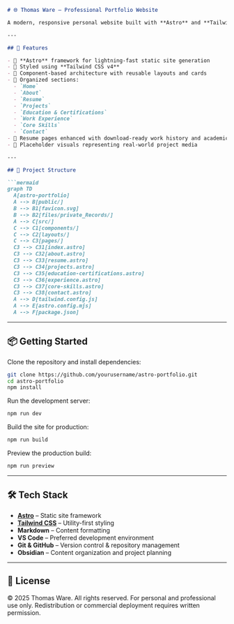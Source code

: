 ````markdown
# 🌐 Thomas Ware – Professional Portfolio Website

A modern, responsive personal website built with **Astro** and **Tailwind CSS**, designed to showcase work in **animatronics**, **automation**, **embedded systems**, and **fabrication**. The project emphasizes modular architecture, accessibility, and clean UI/UX principles suitable for a professional portfolio.

---

## 🚀 Features

- 🔧 **Astro** framework for lightning-fast static site generation
- 🎨 Styled using **Tailwind CSS v4**
- 🧩 Component-based architecture with reusable layouts and cards
- 📂 Organized sections:
  - `Home`
  - `About`
  - `Resume`
  - `Projects`
  - `Education & Certifications`
  - `Work Experience`
  - `Core Skills`
  - `Contact`
- 📄 Resume pages enhanced with download-ready work history and academic records
- 📸 Placeholder visuals representing real-world project media

---

## 📁 Project Structure

```mermaid
graph TD
  A[astro-portfolio]
  A --> B[public/]
  B --> B1[favicon.svg]
  B --> B2[files/private_Records/]
  A --> C[src/]
  C --> C1[components/]
  C --> C2[layouts/]
  C --> C3[pages/]
  C3 --> C31[index.astro]
  C3 --> C32[about.astro]
  C3 --> C33[resume.astro]
  C3 --> C34[projects.astro]
  C3 --> C35[education-certifications.astro]
  C3 --> C36[experience.astro]
  C3 --> C37[core-skills.astro]
  C3 --> C38[contact.astro]
  A --> D[tailwind.config.js]
  A --> E[astro.config.mjs]
  A --> F[package.json]
````

---

## 📦 Getting Started

Clone the repository and install dependencies:

```bash
git clone https://github.com/yourusername/astro-portfolio.git
cd astro-portfolio
npm install
```

Run the development server:

```bash
npm run dev
```

Build the site for production:

```bash
npm run build
```

Preview the production build:

```bash
npm run preview
```

---

## 🛠 Tech Stack

* **[Astro](https://astro.build/)** – Static site framework
* **[Tailwind CSS](https://tailwindcss.com/)** – Utility-first styling
* **Markdown** – Content formatting
* **VS Code** – Preferred development environment
* **Git & GitHub** – Version control & repository management
* **Obsidian** – Content organization and project planning

---

## 📄 License

© 2025 Thomas Ware. All rights reserved.
For personal and professional use only. Redistribution or commercial deployment requires written permission.

```
```
